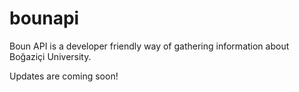 # bounapi

Boun API is a developer friendly way of gathering information about Boğaziçi University.

Updates are coming soon!

